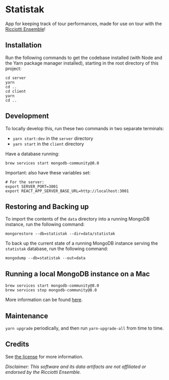 # Statistak

App for keeping track of tour performances, made for use on tour with the [Ricciotti Ensemble](https://ricciotti.nl)!

## Installation

Run the following commands to get the codebase installed (with Node and the Yarn package manager installed), starting in the root directory of this project:

```shell script
cd server
yarn
cd ..
cd client
yarn
cd ..
```

## Development

To locally develop this, run these two commands in two separate terminals:

* `yarn start:dev` in the `server` directory
* `yarn start` in the `client` directory 

Have a database running:

```shell script
brew services start mongodb-community@8.0
```

Important: also have these variables set:

```shell script
# For the server:
export SERVER_PORT=3001
export REACT_APP_SERVER_BASE_URL=http://localhost:3001
```

## Restoring and Backing up
To import the contents of the `data` directory into a running MongoDB instance, run the following command:

```shell script
mongorestore --db=statistak --dir=data/statistak
```

To back up the current state of a running MongoDB instance serving the `statistak` database, run the following command:

```shell script
mongodump --db=statistak --out=data
```

## Running a local MongoDB instance on a Mac

```shell script
brew services start mongodb-community@8.0
brew services stop mongodb-community@8.0
```

More information can be found [here](https://www.mongodb.com/docs/manual/tutorial/install-mongodb-on-os-x/).

## Maintenance

`yarn upgrade` periodically, and then run `yarn-upgrade-all` from time to time.

## Credits

See [the license](LICENSE) for more information.

_Disclaimer: This software and its data artifacts are not affiliated or endorsed by the Ricciotti Ensemble._
